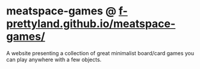 # meatspace-games @ [f-prettyland.github.io/meatspace-games/](https://f-prettyland.github.io/meatspace-games/)
A website presenting a collection of great minimalist board/card games you can play anywhere with a few objects.
